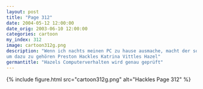 ```yaml
---
layout: post
title: "Page 312"
date: 2004-05-12 12:00:00
date_orig: 2003-06-10 12:00:00
categories: cartoon
my_index: 312
image: cartoon312g.png
description: "Wenn ich nachts meinen PC zu hause ausmache, macht der so ein lustiges Du machst deinen PC nachts aus Ich hatte meinen seit 5 Monaten nicht mehr aus Ich ne uptime von 4,5 Monaten Bei mir sinds fast 6 Monate Ich mach Dinge
um dazu zu gehören Preston Hackles Katrina Vittles Hazel"
germantitle: "Hazels Computerverhalten wird genau geprüft"
---
```


{% include figure.html src="cartoon312g.png" alt="Hackles Page 312"  %}
